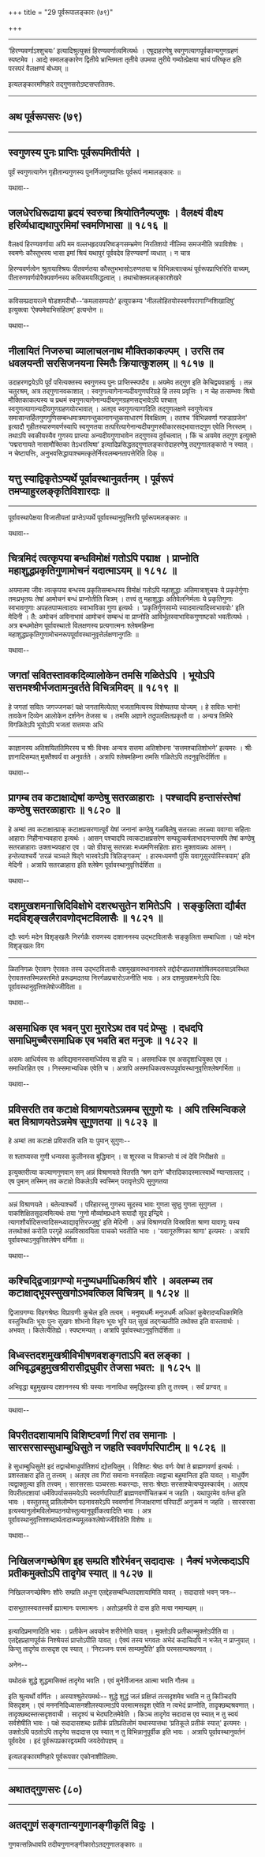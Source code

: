 +++
title = "29 पूर्वरूपालङ्कारः (७९)"

+++


------------------------------------------------------------------------

‘हिरण्यवर्णाऽश्शुचयः’ इत्यादिश्रुत्युक्तं हिरण्यवर्णात्वमित्यर्थः ।
एषूदाहरणेषु स्वगुणत्यागपूर्वकान्यगुणग्रहणं स्पष्टमेव । आद्ये समालङ्कारेण
द्वितीये भ्रान्तिमता तृतीये उपमया तुरीये गम्योत्प्रेक्षया चायं परिष्कृत
इति परस्परं वैलक्षण्यं बोध्यम् ॥

इत्यलङ्कारमणिहारे तद्गुणसरोऽष्टसप्ततितमः.

------------------------------------------------------------------------

## अथ पूर्वरूपसरः (७९)

------------------------------------------------------------------------



## स्वगुणस्य पुनः प्राप्तिः पूर्वरूपमितीर्यते ।

पूर्वं स्वगुणत्यागेन गृहीतान्यगुणस्य पुनर्निजगुणप्राप्तिः पूर्वरूपं
नामालङ्कारः ॥

यथावा--



## जलधेरधिरूढाया हृदयं स्वरुचा श्रियोतिनैल्यजुषः । वैलक्ष्यं वीक्ष्य हरिर्व्यधाद्यथापुरमिमां स्वमणिभासा ॥ १८१६ ॥

वैलक्ष्यं हिरण्यवर्णाया अपि मम वल्लभहृदयपरिष्वङ्गसम्भ्रमेण निरतिशयो
नीलिमा समजनीति त्रपाविशेषः । स्वमणेः कौस्तुभस्य भासा इमां श्रियं यथापुरं
पूर्ववदेव हिरण्यवर्णां व्यधात् । न चात्र

हिरण्यवर्णत्वेन श्रुतायाश्श्रियः पीतवर्णतया कौस्तुभभासोऽरुणतया च
विभिन्नत्वात्कथं पूर्वरूपप्राप्तिरिति वाच्यम्, पीतारुणवर्णयोरैक्यवर्णनस्य
कविसमयसिद्धत्वात् । तथाचोक्तमलङ्कारशेखरे

------------------------------------------------------------------------

कविसम्प्रदायरत्ने षोडशमरीचौ--‘कमलासम्पदोः’ इत्युपक्रम्य
'नीललोहितयोस्स्वर्णपरागाग्निशिखादिषु’ इत्युक्त्वा ‘ऐक्यमेवाभिसंहितम्’
इत्यन्तेन ॥

यथावा--



## नीलायितं निजरुचा व्यालाचलनाथ मौक्तिकाकल्पम् । उरसि तव धवलयन्ती सरसिजनयना स्मितैः क्रियात्कुशलम् ॥ १८१७ ॥

उदाहरणद्वयेऽपि पूर्वं परित्यक्तस्य स्वगुणस्य पुनः प्राप्तिस्स्पष्टैव ॥
अयमेव तद्गुण इति केचिद्व्यवाहार्षुः । तन्न चतुरश्रम्, अत्र
तद्गुणानवकाशात् । स्वगुणत्यागेनान्यदीयगुणपरिग्रहे हि तस्य प्रवृत्तिः । न
चेह तत्सम्भवः श्रियो मौक्तिकाकल्पस्य च प्रथमं
स्वगुणत्यागेनान्यदीयगुणग्रहणसद्भावेऽपि पश्चात्
स्वगुणत्यागान्यदीयगुणग्रहणयोरभावात् । अतएव स्वगुणत्यागादिति तद्गुणलक्षणे
स्वगुणेत्यत्र समासान्तर्हितगुणगुणिसम्बन्धमात्रमागन्तुकानागन्तुकसाधारणं
विवक्षितम् । ततश्च ‘विभिन्नवर्णा गरुडाग्रजेन' इत्यादौ
गृहीतस्यारुणवर्णस्यापि स्वगुणतया
तत्परित्यागेनान्यदीयगुणस्वीकारसद्भावात्तद्गुण एवेति निरस्तम् । तथाऽपि
स्वकीयस्यैव गुणस्य प्राप्त्या अन्यदीयगुणाभावेन तद्गुणस्य दुर्वचत्वात् ।
किं च अयमेव तद्गुण इत्युक्ते ‘पद्मरागायते नासामौक्तिका तेऽधरत्विषा’
इत्यादिप्रसिद्धतद्गुणालङ्कारोदाहरणेषु तद्गुणालङ्कारो न स्यात् । न
चेष्टापत्तिः, अनुभवसिद्धायाश्चमत्कृतेर्निरवलम्बनतापत्तेरिति दिक् ॥





## यत्तु स्याद्विकृतेऽप्यर्थे पूर्वावस्थानुवर्तनम् । पूर्वरूपं तमप्याहुरलङ्कृतिविशारदाः ॥

------------------------------------------------------------------------

पूर्वावस्थापेक्षया विजातीयतां प्राप्तेऽप्यर्थे पूर्वावस्थानुवृत्तिरपि
पूर्वरूपमलङ्कारः ॥

यथावा--



## चित्रमिदं त्वत्कृपया बन्धविमोक्षं गतोऽपि पद्माक्ष । प्राप्नोति महाशुद्धप्रकृतिगुणामोचनं यदात्माऽयम् ॥ १८१८ ॥

अयमात्मा जीवः त्वत्कृपया बन्धस्य प्रकृतिसम्बन्धस्य विमोक्षं गतोऽपि
महाशुद्धाः अतिमात्राशुचयः ये प्रकृतेर्गुणाः तमःप्रभृतयः तेषां आमोचनं
बन्धं प्राप्नोतीति चित्रम् । तत्त्वं तु महाशुद्धाः अतिवेलनिर्मलाः ये
प्रकृतिगुणाः स्वभावगुणाः अपहतपाप्मत्वादयः स्वाभाविका गुणा इत्यर्थः ।
‘प्रकृतिर्गुणसाम्ये स्यादमात्यादिस्वभावयोः' इति मेदिनी । तै: अमोचनं
अविनाभावं आमोचनं सम्बन्धं वा प्राप्नोति आविर्भूतस्वाभाविकगुणाष्टको
भवतीत्यर्थः । अत्र बन्धमोक्षेण पूर्वावस्थातो विलक्षणस्य प्रत्यगात्मनः
श्लेषमहिम्ना महाशुद्धप्रकृतिगुणामोचनरूपपूर्वावस्थानुवृत्तेर्लक्षणानुगतिः
॥

यथावा--



## जगतां सवितस्तावकदिव्यालोकेन तमसि गळितेऽपि । भूयोऽपि सत्तमश्श्रीर्भजतामनुवर्तते विचित्रमिदम् ॥ १८१९ ॥

हे जगतां सवितः जगज्जनक! पक्षे जगतामित्येतत् भजतामित्यस्य विशेष्यतया
योज्यम् । हे सवितः भानो! तावकेन दिव्येन आलोकेन दर्शनेन तेजसा च । तमसि
अज्ञाने तदुपलक्षितप्रकृतौ वा । अन्यत्र तिमिरे विगळितेऽपि भूयोऽपि भजतां
सत्तमसः अधि

------------------------------------------------------------------------

काज्ञानस्य अतिशयिततिमिरस्य च श्रीः विभवः अन्यत्र सत्तमा अतिशोभना
‘सत्तमश्चातिशोभने’ इत्यमरः । श्रीः ज्ञानादिसम्पत् मुक्तैश्वर्यं वा
अनुवर्तते । अत्रापि श्लेषमहिम्ना तमसि गळितेऽपि तदनुवृत्तिर्दर्शिता ॥

यथावा--



## प्रागम्ब तव कटाक्षाद्येषां कण्ठेषु सतरळाहाराः । पश्चादपि हन्तासंस्तेषां कण्ठेषु सतरळाहाराः ॥ १८२० ॥

हे अम्ब! तव कटाक्षात्प्राक् कटाक्षप्रसरणात्पूर्वं येषां जनानां कण्ठेषु
गळबिलेषु सतरळाः तरळ्या यवाग्वा सहिताः आहाराः निहीनाभ्यवहारा इत्यर्थः ।
आसन् पश्चादपि त्वत्कटाक्षप्रसरेण सम्पदुत्कर्षलाभादनन्तरमपि तेषां कण्ठेषु
सतरळाहाराः उक्ताभ्यवहारा एव । पक्षे ग्रीवासु सतरळाः मध्यमणिसहिताः हाराः
मुक्तावळ्यः आसन् । हन्तेत्याश्चर्ये ‘तरळं चञ्चले षिद्गे भास्वरेऽपि
त्रिलिङ्गकम्' । हारमध्यमणौ पुंसि यवागूसुरयोस्स्त्रियाम्' इति मेदिनी ।
अत्रापि सतरळाहारा इति श्लेषेण पूर्वावस्थानुवृत्तिर्दर्शिता ॥

यथावा--



## दशमुखशमनात्त्रिदिविक्षोभे दशरथसुतेन शमितेऽपि । सङ्कुलिता द्यौर्बत मदविशृङ्खलैरावणोद्भटविलासैः ॥ १८२१ ॥

द्यौः स्वर्गः मदेन विशृङ्खलैः निरर्गळैः रावणस्य दाशाननस्य उद्भटविलासैः
सङ्कुलिता सम्बाधिता । पक्षे मदेन विशृङ्खलः विग

------------------------------------------------------------------------

ळितनिगळः ऐरावणः ऐरावतः तस्य उद्भटविलासैः दशमुखावस्थानावसरे
तद्दोर्दण्डप्रतापशोषितमदतयाऽवस्थित ऐरावतस्तस्मिन्नस्तमिते प्ररूढमदतया
निरर्गळप्रचारोऽजनीति भावः । अत्र दशमुखशमनेऽपि दिवः
पूर्वावस्थानुवृत्तिश्लेषोज्जीविता ॥

यथावा--



## असमाधिक एव भवन् पुरा मुरारेऽथ तव पदं प्रेप्सुः । दधदपि समाधिमुच्चैरसमाधिक एव भवति बत मनुजः ॥ १८२२ ॥

असमः आधिर्यस्य सः अविद्यमानस्समार्ध्यिस्य स इति च । असमाधिक एव
असदृशाधियुक्त एव । समाधिरहित एव । निस्समाभ्यधिक एवेति च । अत्रापि
असमाधिकत्वरूपपूर्वावस्थानुवृत्तिश्लेषगर्भिता ॥

यथावा--



## प्रविसरति तव कटाक्षे विश्राणयतेऽन्नमम्ब सुगुणो यः । अपि तस्मिन्विकले बत विश्राणयतेऽन्नमेष सुगुणतया ॥ १८२३ ॥

हे अम्ब! तव कटाक्षे प्रविसरति सति यः पुमान् सुगुणः--

स श्लाघ्यस्स गुणी धन्यस्स कुलीनस्स बुद्धिमान् ।
स शूरस्स च विक्रान्तो यं त्वं देवि निरीक्षसे ॥

इत्युक्तरीत्या कल्याणगुणवान् सन् अन्नं विश्राणयते वितरति ‘श्रण दाने’
चौरादिकादस्मात्स्वार्थे ण्यान्ताल्लट् । एष पुमान् तस्मिन् तव कटाक्षे
विकलेऽपि स्वस्मिन् परावृत्तेऽपि सुगुणतया

------------------------------------------------------------------------

अन्नं विश्राणयते । बतेत्याश्चर्ये । परिहारस्तु गुणस्य सूदस्य भावः गुणता
सुष्ठु गुणता सुगुणता । पाकशिक्षितसूदत्वमित्यर्थः तया 'गुणो
मौर्व्यामप्रधाने रूपादौ सूद इन्द्रिये ।
त्यागशौर्यादिसत्त्वादिसन्ध्याद्यावृत्तिरज्जुषु' इति मेदिनी । अन्नं
विश्राणयति विस्राविता श्राणा यावागूः यस्य तत्तथोक्तं करोति परगृहे
अन्नविस्रावयिता पाचको भवतीति भावः । 'यवागूरुष्णिका श्राणा' इत्यमरः ।
अत्रापि पूर्वावस्थाऽनुवृत्तिश्लेषेण वर्णिता ॥

यथावा--



## कश्चिद्द्विजाग्रगण्यो मनुष्यधर्माधिकश्रियं शौरे । अवलम्ब्य तव कटाक्षाद्भूयस्सुखगोऽभवत्किल विचित्रम् ॥ १८२४ ॥

द्विजाग्रगण्यः विहगश्रेष्ठः विप्राग्रणीः कुचेल इति तत्वम् ।
मनुष्यधर्मैः मनुजधर्मैः अधिकां कुबेरादप्यधिकामिति वस्तुस्थितिः भूयः पुनः
सुखगः शोभनो विहगः भूयः भूरि यत् सुखं तद्गच्छतीति तथोक्त इति वास्तवार्थः
। अभवत् । किलेत्यैतिह्ये । स्पष्टमन्यत् । अत्रापि
पूर्वावस्थाऽनुवृत्तिर्दर्शिता ॥



## विध्वस्तदशमुखश्रीविभीषणवशङ्गताऽपि बत लङ्का । अभिवृद्धबहुमुखश्रीरासीद्रघुवीर तेजसा भवत: ॥ १८२५ ॥

अभिवृद्धा बहुमुखस्य दशाननस्य श्रीः यस्याः नानाविधा समृद्धिरस्या इति तु
तत्त्वम् । सर्वं प्राग्वत् ॥

------------------------------------------------------------------------

यथावा--



## विपरीतदशायामपि विशिष्टवर्णा गिरां तव समानाः । सारसरसास्सुधाम्बुधिसुते न जहति स्ववर्णपरिपाटीम् ॥ १८२६ ॥

हे सुधाम्बुधिसुते! इदं तद्वाचोमाधुर्यातिशयं द्योतयितुम् । विशिष्टः
श्रेष्ठः वर्णः येषां ते ब्राह्मणवर्णा इत्यर्थः । प्रशस्ताक्षरा इति तु
तत्त्वम् । अतएव तव गिरां समानाः मनसहिताः त्वद्वाचा बहुमानिता इति यावत् ।
माधुर्येण त्वद्वाक्तुल्या इति तत्त्वम् । सारसरसाः पञ्चरसाः मकरन्दाः,
साराः श्रेष्ठाः सरसाश्चेत्यप्युपस्कार्यम् । अतएव विपरीतदशायां
धर्मविपर्याससमयेऽपि स्ववर्णपरिपाटीं ब्राह्मणवर्णोचितक्रमं न जहति ।
यथापुरमेव वर्तन्त इति भावः । वस्तुतस्तु प्रातिलोम्येन पठनावसरेऽपि
स्ववर्णानां निजाक्षराणां परिपाटीं अनुक्रमं न जहति । सारसरसा
इत्यस्यानुलोमविलोमपठनयोस्तुल्यानुपूर्वीकत्वादिति भावः । अत्र
पूर्वावस्थानुवृत्तिश्शब्दार्थतादात्म्यमूलकश्लेषोज्जीवितेति विशेषः ॥

यथावा--



## निखिलजगच्छेषिण इह सम्प्रति शौरेर्भवन् सदादासः । नैक्यं भजेत्कदाऽपि प्रतीकमुक्तोऽपि तादृगेव स्यात् ॥ १८२७ ॥

निखिलजगच्छेषिणः शौरेः सम्प्रति अधुना एतद्देहसम्बन्धितादशायामिति यावत् ।
सदादासो भवन् जनः--

दासभूतास्स्वतस्सर्वे ह्यात्मानः परमात्मनः ।
अतोऽहमपि ते दास इति मत्वा नमाम्यहम् ॥

------------------------------------------------------------------------

इत्यादिप्रमाणादिति भावः । प्रतीकेन अवयवेन शरीरेणेति यावत् । मुक्तोऽपि
प्रतीकान्मुक्तोऽपीति वा । एतद्देहप्रहाणपूर्वकं निश्श्रेयसं प्राप्तोऽपीति
यावत् । ऐक्यं तस्य भगवतः अभेदं कदाचिदपि न भजेत् न प्राप्नुयात् । किन्तु
तादृगेव तत्सदृश एव स्यात् । ‘निरञ्जनः परमं साम्यमुपैति’ इति
परमसाम्यश्रवणात् ।

अनेन--

यथोदकं शुद्धे शुद्धमासिक्तं तादृगेव भवति ।
एवं मुनेर्विजानत आत्मा भवति गौतम ॥

इति श्रुत्यर्थो वर्णितः । अस्याश्श्रुतेरयमर्थः-- शुद्धे शुद्धं जलं
प्रक्षिप्तं तत्सदृशमेव भवति न तु किञ्चिदपि विसदृशम् । एवं
मनननिदिध्यासनशीलस्यात्माऽपि परमात्मसदृश एवेति न त्वभेदं प्राप्नोति,
तादृक्छब्दश्रवणात् । तादृक्छब्दस्तत्सदृशवाची । सादृश्यं च भेदघटितमेवेति
। किञ्च तादृगेव सदादास एव स्यात् न तु स्वयं सर्वशेषीति भावः । पक्षे
सदादासशब्दः प्रतीकं प्रतिप्रतिलोमं यथास्यात्तथा ‘प्रतिकूले प्रतीकं
स्यात्' इत्यमरः । उक्तोऽपि पठतोऽपि तादृगेव सदादास एव स्यात् न तु
विभिन्नानुपूर्वीक इति भावः । अत्रापि पूर्वावस्थानुवर्तनं पूर्ववदेव । इदं
पूर्वरूपप्रकारद्वयमपि जयदेवोपज्ञम् ॥

इत्यलङ्कारमणिहारे पूर्वरूपसर एकोनाशीतितमः.

------------------------------------------------------------------------



## अथातद्गुणसरः (८०)

------------------------------------------------------------------------



## अतद्गुणं सङ्गतान्यगुणानङ्गीकृतिं विदुः ।

गुणवत्सन्निधावपि तदीयगुणानङ्गीकारोऽतद्गुणालङ्कारः ॥
